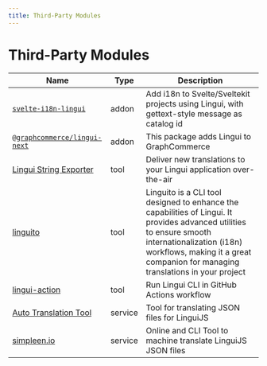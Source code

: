 ```yaml
---
title: Third-Party Modules
---
```


# Third-Party Modules

| Name                                                                                                              | Type    | Description                                                                                                                                                                                                                         |
| ----------------------------------------------------------------------------------------------------------------- | ------- | ----------------------------------------------------------------------------------------------------------------------------------------------------------------------------------------------------------------------------------- |
| [`svelte-i18n-lingui`](https://www.npmjs.com/package/svelte-i18n-lingui)                                          | addon   | Add i18n to Svelte/Sveltekit projects using Lingui, with gettext-style message as catalog id                                                                                                                                        |
| [`@graphcommerce/lingui-next`](https://github.com/graphcommerce-org/graphcommerce/tree/main/packages/lingui-next) | addon   | This package adds Lingui to GraphCommerce                                                                                                                                                                                           |
| [Lingui String Exporter](https://store.crowdin.com/lingui-string-exporter)                                        | tool    | Deliver new translations to your Lingui application over-the-air                                                                                                                                                                    |
| [linguito](https://github.com/Serchinastico/linguito)                                                             | tool    | Linguito is a CLI tool designed to enhance the capabilities of Lingui. It provides advanced utilities to ensure smooth internationalization (i18n) workflows, making it a great companion for managing translations in your project |
| [lingui-action](https://github.com/trisbee/lingui-action)                                                         | tool    | Run Lingui CLI in GitHub Actions workflow                                                                                                                                                                                           |
| [Auto Translation Tool](https://auto-translation.now.sh/)                                                         | service | Tool for translating JSON files for LinguiJS                                                                                                                                                                                        |
| [simpleen.io](https://simpleen.io/)                                                                               | service | Online and CLI Tool to machine translate LinguiJS JSON files                                                                                                                                                                        |
